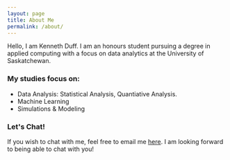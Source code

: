 ```yaml
---
layout: page
title: About Me
permalink: /about/
---
```

Hello, I am Kenneth Duff. I am an honours student pursuing a degree in applied computing with a focus on data analytics at the University of Saskatchewan.

### My studies focus on:
 * Data Analysis: Statistical Analysis, Quantiative Analysis.
 * Machine Learning
 * Simulations & Modeling

### Let's Chat!
If you wish to chat with me, feel free to email me [here](mailto:kenneth.duff%40usask.ca). I am looking forward to being able to chat with you!

